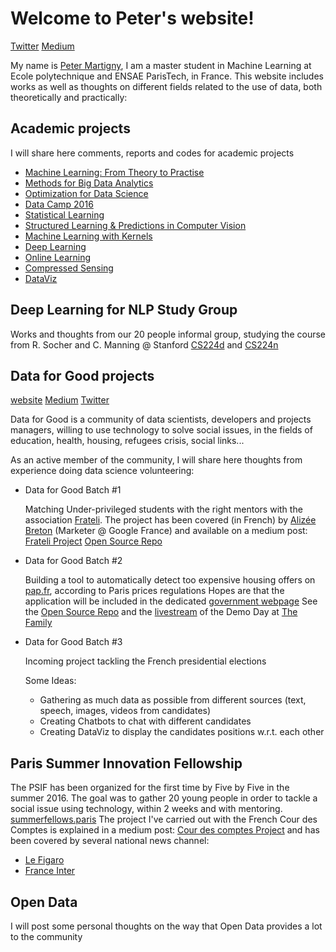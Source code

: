 # Welcome to Peter's website!
[Twitter](https://twitter.com/PeterMartigny)
[Medium](https://medium.com/@peter.martigny)

My name is [Peter Martigny](https://fr.linkedin.com/in/peter-martigny-08307575), I am a master student in Machine Learning at Ecole polytechnique and ENSAE ParisTech, in France.
This website includes works as well as thoughts on different fields related to the use of data, both theoretically and practically: 

## Academic projects

I will share here comments, reports and codes for academic projects

- [Machine Learning: From Theory to Practise](https://github.com/petermartigny/machine-learning)
- [Methods for Big Data Analytics](https://github.com/petermartigny/Axa-Challenge)
- [Optimization for Data Science](https://github.com/petermartigny/Optimization)
- [Data Camp 2016](https://github.com/petermartigny/datacamp2016)
- [Statistical Learning](https://github.com/petermartigny/Statistical-Learning)
- [Structured Learning & Predictions in Computer Vision](https://github.com/petermartigny/Structured-Learning-and-Predictions)
- [Machine Learning with Kernels](https://github.com/petermartigny/Machine-Learning-with-Kernels)
- [Deep Learning](https://github.com/petermartigny/Deep-Learning)
- [Online Learning](https://github.com/petermartigny/Online-Learning)
- [Compressed Sensing](https://github.com/petermartigny/Compressed-Sensing)
- [DataViz](https://github.com/petermartigny/DataViz)

## Deep Learning for NLP Study Group

Works and thoughts from our 20 people informal group, studying the course from R. Socher and C. Manning @ Stanford [CS224d](http://cs224d.stanford.edu/syllabus) and [CS224n](http://web.stanford.edu/class/cs224n/)

## Data for Good projects

[website](http://www.dataforgood.fr/)
[Medium](https://medium.com/@DataForGood_FR)
[Twitter](https://twitter.com/DataForGood_FR)

Data for Good is a community of data scientists, developers and projects managers, willing to use technology to solve social issues, in the fields of education, health, housing, refugees crisis, social links...

As an active member of the community, I will share here thoughts from experience doing data science volunteering: 

- Data for Good Batch #1

    Matching Under-privileged students with the right mentors with the association [Frateli](http://frateli.org/).
    The project has been covered (in French) by [Alizée Breton](https://medium.com/@alizee) (Marketer @ Google France) and available on a medium post: [Frateli Project](https://medium.com/data-for-good/et-si-la-technologie-pouvait-contribuer-%C3%A0-l%C3%A9galit%C3%A9-des-chances-e8318ad29a9c#.5epk3di73) 
    [Open Source Repo](https://github.com/dataforgoodfr/batch1_frateli)
    
- Data for Good Batch #2

    Building a tool to automatically detect too expensive housing offers on [pap.fr](www.pap.fr), according to Paris prices regulations
    Hopes are that the application will be included in the dedicated [government webpage](http://www.encadrementdesloyers.gouv.fr/)
    See the [Open Source Repo](https://github.com/dataforgoodfr/batch2_loyers) and the [livestream](https://www.facebook.com/dataforgoodfr/?fref=ts) of the Demo Day at [The Family](https://www.thefamily.co/)
    
- Data for Good Batch #3

    Incoming project tackling the French presidential elections
    
    Some Ideas: 
    
    - Gathering as much data as possible from different sources (text, speech, images, videos from candidates)
    - Creating Chatbots to chat with different candidates
    - Creating DataViz to display the candidates positions w.r.t. each other
    
## Paris Summer Innovation Fellowship

The PSIF has been organized for the first time by Five by Five in the summer 2016. The goal was to gather 20 young people in order to tackle a social issue using technology, within 2 weeks and with mentoring. [summerfellows.paris](http://www.summerfellows.paris/)
The project I've carried out with the French Cour des Comptes is explained in a medium post: [Cour des comptes Project](https://medium.com/@peter.martigny/how-to-evaluate-your-public-service-3f90bbcff31e#.mp696llc0) and has been covered by several national news channel: 
 - [Le Figaro](http://www.lefigaro.fr/economie/le-scan-eco/2016/10/19/29001-20161019ARTFIG00007-cette-carte-vous-dit-si-votre-commune-est-bien-ou-mal-geree.php)
 - [France Inter](https://www.franceinter.fr/emissions/l-esprit-d-initiative/l-esprit-d-initiative-18-octobre-2016)

## Open Data

I will post some personal thoughts on the way that Open Data provides a lot to the community
